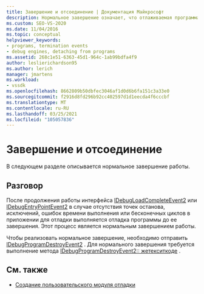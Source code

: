 ```yaml
---
title: Завершение и отсоединение | Документация Майкрософт
description: Нормальное завершение означает, что отлаживаемая программа выполняется до завершения без точек останова, исключений, ошибок времени выполнения или бесконечного цикла.
ms.custom: SEO-VS-2020
ms.date: 11/04/2016
ms.topic: conceptual
helpviewer_keywords:
- programs, termination events
- debug engines, detaching from programs
ms.assetid: 268c1e51-6363-45d1-964c-1ab99bdfa4f9
author: leslierichardson95
ms.author: lerich
manager: jmartens
ms.workload:
- vssdk
ms.openlocfilehash: 8662809b50dbfec3046af1d0d6b6fa151c3a33e0
ms.sourcegitcommit: f2916d8fd296b92cc402597d1d1eecda4f6cccbf
ms.translationtype: MT
ms.contentlocale: ru-RU
ms.lasthandoff: 03/25/2021
ms.locfileid: "105057836"
---
```

# <a name="termination-and-detaching"></a>Завершение и отсоединение
В следующем разделе описывается нормальное завершение работы.

## <a name="discussion"></a>Разговор
 После продолжения работы интерфейса [IDebugLoadCompleteEvent2](../../extensibility/debugger/reference/idebugloadcompleteevent2.md) или [IDebugEntryPointEvent2](../../extensibility/debugger/reference/idebugentrypointevent2.md) в случае отсутствия точек останова, исключений, ошибок времени выполнения или бесконечных циклов в приложении для отладки выполняется отладка программы до ее завершения. Этот процесс является нормальным завершением работы.

 Чтобы реализовать нормальное завершение, необходимо отправить [IDebugProgramDestroyEvent2](../../extensibility/debugger/reference/idebugprogramdestroyevent2.md) . Для нормального завершения требуется выполнение метода [IDebugProgramDestroyEvent2:: жетекситкоде](../../extensibility/debugger/reference/idebugprogramdestroyevent2-getexitcode.md) .

## <a name="see-also"></a>См. также
- [Создание пользовательского модуля отладки](../../extensibility/debugger/creating-a-custom-debug-engine.md)
